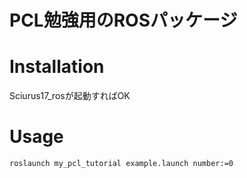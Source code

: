 # PCL勉強用のROSパッケージ

# Installation

Sciurus17_rosが起動すればOK

# Usage

```bash
roslaunch my_pcl_tutorial example.launch number:=0
```
